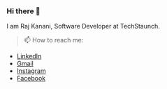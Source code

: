 ### Hi there 👋

<!--
**RajKanani1206** is a ✨ _special_ ✨ repository because its `README.md` (this file) appears on your GitHub profile.

Here are some ideas to get you started:
-->
I am Raj Kanani, Software Developer at TechStaunch.

> 📫 How to reach me: 
- [LinkedIn](https://www.linkedin.com/in/rajkanani)
- [Gmail](mailto:rajkanani1206@gmail.com)
- [Instagram](https://www.instagram.com/xii_vi/)
- [Facebook](https://www.facebook.com/Raj.Kanani.in/)
